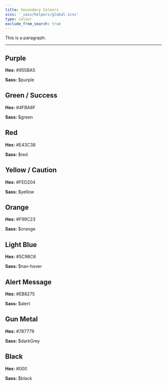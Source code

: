 ```yaml
---
title: Secondary Colours
scss: '_sass/helpers/global.scss'
type: colour
exclude_from_search: true
---
```


This is a paragraph.

----

<div class="grid-block small-up-6 swatch-wrap">
    <div class="grid-content swatch">
        <span class="wrapper">
            <span class="color purple">
               <h2>Purple</h2>
            </span>
            <footer>
                <p><b>Hex:</b> #955BA5</p>
                <p><b>Sass:</b> $purple</p>
            </footer>
        </span>
    </div>
    <!-- PURPLE END ^^ -->
    <div class="grid-content swatch">
        <span class="wrapper">
            <span class="color green">
               <h2>Green / Success</h2>
            </span>
            <footer>
                <p><b>Hex:</b> #4FBA6F</p>
                <p><b>Sass:</b> $green</p>
            </footer>
        </span>
    </div>
    <!-- GREEN END ^^ -->
    <div class="grid-content swatch">
        <span class="wrapper">
            <span class="color red">
               <h2>Red</h2>
            </span>
            <footer>
                <p><b>Hex:</b> #E43C38</p>
                <p><b>Sass:</b> $red</p>
            </footer>
        </span>
    </div>
    <!-- RED END ^^ -->
    <div class="grid-content swatch">
        <span class="wrapper">
            <span class="color yellow">
               <h2>Yellow / Caution</h2>
            </span>
            <footer>
                <p><b>Hex:</b> #FED204</p>
                <p><b>Sass:</b> $yellow</p>
            </footer>
        </span>
    </div>
    <!-- YELLOW END ^^ -->
    <div class="grid-content swatch">
        <span class="wrapper">
            <span class="color orange">
               <h2>Orange</h2>
            </span>
            <footer>
                <p><b>Hex:</b> #F99C23</p>
                <p><b>Sass:</b> $orange</p>
            </footer>
        </span>
    </div>
    <!-- ORANGE END ^^ -->
    <div class="grid-content swatch">
        <span class="wrapper">
            <span class="color light-blue">
               <h2>Light Blue</h2>
            </span>
            <footer>
                <p><b>Hex:</b> #5C98C6</p>
                <p><b>Sass:</b> $nav-hover</p>
            </footer>
        </span>
    </div>
    <!-- LIGHT BLUE END ^^ -->
    <div class="grid-content swatch">
        <span class="wrapper">
            <span class="color alert">
               <h2>Alert Message</h2>
            </span>
            <footer>
                <p><b>Hex:</b> #EB8275</p>
                <p><b>Sass:</b> $alert</p>
            </footer>
        </span>
    </div>
    <!-- ALERT END ^^ -->
    <div class="grid-content swatch">
        <span class="wrapper">
            <span class="color gunmetal">
               <h2>Gun Metal</h2>
            </span>
            <footer>
                <p><b>Hex:</b> #787779</p>
                <p><b>Sass:</b> $darkGrey</p>
            </footer>
        </span>
    </div>
    <!-- GUNMETAL END ^^ -->
    <div class="grid-content swatch">
        <span class="wrapper">
            <span class="color black">
               <h2>Black</h2>
            </span>
            <footer>
                <p><b>Hex:</b> #000</p>
                <p><b>Sass:</b> $black</p>
            </footer>
        </span>
    </div>
    <!-- BLACK END ^^ -->
</div>
